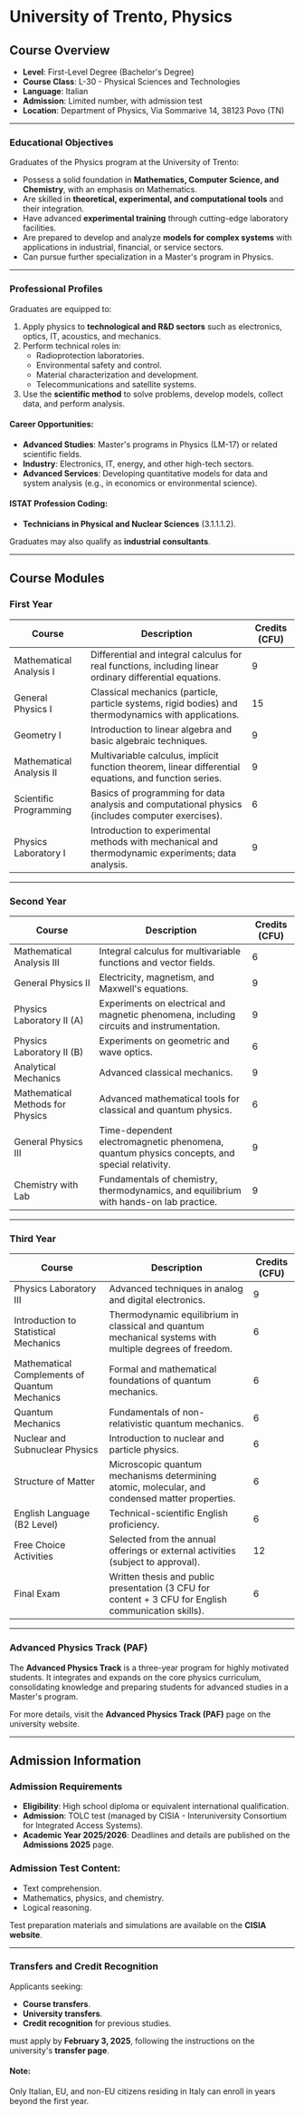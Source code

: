 # University of Trento, Physics

## Course Overview

- **Level**: First-Level Degree (Bachelor's Degree)  
- **Course Class**: L-30 - Physical Sciences and Technologies  
- **Language**: Italian  
- **Admission**: Limited number, with admission test  
- **Location**: Department of Physics, Via Sommarive 14, 38123 Povo (TN)  

---

### Educational Objectives

Graduates of the Physics program at the University of Trento:
- Possess a solid foundation in **Mathematics, Computer Science, and Chemistry**, with an emphasis on Mathematics.
- Are skilled in **theoretical, experimental, and computational tools** and their integration.
- Have advanced **experimental training** through cutting-edge laboratory facilities.
- Are prepared to develop and analyze **models for complex systems** with applications in industrial, financial, or service sectors.
- Can pursue further specialization in a Master's program in Physics.

---

### Professional Profiles

Graduates are equipped to:
1. Apply physics to **technological and R&D sectors** such as electronics, optics, IT, acoustics, and mechanics.
2. Perform technical roles in:
   - Radioprotection laboratories.
   - Environmental safety and control.
   - Material characterization and development.
   - Telecommunications and satellite systems.
3. Use the **scientific method** to solve problems, develop models, collect data, and perform analysis.

#### Career Opportunities:
- **Advanced Studies**: Master's programs in Physics (LM-17) or related scientific fields.  
- **Industry**: Electronics, IT, energy, and other high-tech sectors.  
- **Advanced Services**: Developing quantitative models for data and system analysis (e.g., in economics or environmental science).

#### ISTAT Profession Coding:
- **Technicians in Physical and Nuclear Sciences** (3.1.1.1.2).  

Graduates may also qualify as **industrial consultants**.

---

## Course Modules

### First Year

| **Course**               | **Description**                                                                                      | **Credits (CFU)** |
|--------------------------|------------------------------------------------------------------------------------------------------|-------------------|
| Mathematical Analysis I  | Differential and integral calculus for real functions, including linear ordinary differential equations. | 9                 |
| General Physics I        | Classical mechanics (particle, particle systems, rigid bodies) and thermodynamics with applications. | 15                |
| Geometry I               | Introduction to linear algebra and basic algebraic techniques.                                      | 9                 |
| Mathematical Analysis II | Multivariable calculus, implicit function theorem, linear differential equations, and function series. | 9                 |
| Scientific Programming   | Basics of programming for data analysis and computational physics (includes computer exercises).     | 6                 |
| Physics Laboratory I     | Introduction to experimental methods with mechanical and thermodynamic experiments; data analysis.   | 9                 |

---

### Second Year

| **Course**                 | **Description**                                                                                      | **Credits (CFU)** |
|----------------------------|------------------------------------------------------------------------------------------------------|-------------------|
| Mathematical Analysis III  | Integral calculus for multivariable functions and vector fields.                                     | 6                 |
| General Physics II         | Electricity, magnetism, and Maxwell's equations.                                                    | 9                 |
| Physics Laboratory II (A)  | Experiments on electrical and magnetic phenomena, including circuits and instrumentation.            | 9                 |
| Physics Laboratory II (B)  | Experiments on geometric and wave optics.                                                           | 6                 |
| Analytical Mechanics       | Advanced classical mechanics.                                                                       | 9                 |
| Mathematical Methods for Physics | Advanced mathematical tools for classical and quantum physics.                                | 6                 |
| General Physics III        | Time-dependent electromagnetic phenomena, quantum physics concepts, and special relativity.         | 9                 |
| Chemistry with Lab         | Fundamentals of chemistry, thermodynamics, and equilibrium with hands-on lab practice.              | 9                 |

---

### Third Year

| **Course**                        | **Description**                                                                                      | **Credits (CFU)** |
|-----------------------------------|------------------------------------------------------------------------------------------------------|-------------------|
| Physics Laboratory III            | Advanced techniques in analog and digital electronics.                                              | 9                 |
| Introduction to Statistical Mechanics | Thermodynamic equilibrium in classical and quantum mechanical systems with multiple degrees of freedom. | 6                 |
| Mathematical Complements of Quantum Mechanics | Formal and mathematical foundations of quantum mechanics.                                         | 6                 |
| Quantum Mechanics                 | Fundamentals of non-relativistic quantum mechanics.                                                | 6                 |
| Nuclear and Subnuclear Physics    | Introduction to nuclear and particle physics.                                                      | 6                 |
| Structure of Matter               | Microscopic quantum mechanisms determining atomic, molecular, and condensed matter properties.      | 6                 |
| English Language (B2 Level)       | Technical-scientific English proficiency.                                                          | 6                 |
| Free Choice Activities            | Selected from the annual offerings or external activities (subject to approval).                   | 12                |
| Final Exam                        | Written thesis and public presentation (3 CFU for content + 3 CFU for English communication skills). | 6                 |

---

### Advanced Physics Track (PAF)

The **Advanced Physics Track** is a three-year program for highly motivated students. It integrates and expands on the core physics curriculum, consolidating knowledge and preparing students for advanced studies in a Master's program.

For more details, visit the **Advanced Physics Track (PAF)** page on the university website.

---

## Admission Information

### Admission Requirements

- **Eligibility**: High school diploma or equivalent international qualification.
- **Admission**: TOLC test (managed by CISIA - Interuniversity Consortium for Integrated Access Systems).  
- **Academic Year 2025/2026**: Deadlines and details are published on the **Admissions 2025** page.

### Admission Test Content:
- Text comprehension.
- Mathematics, physics, and chemistry.
- Logical reasoning.

Test preparation materials and simulations are available on the **CISIA website**.

---

### Transfers and Credit Recognition

Applicants seeking:
- **Course transfers**.
- **University transfers**.
- **Credit recognition** for previous studies.

must apply by **February 3, 2025**, following the instructions on the university's **transfer page**.

#### Note:
Only Italian, EU, and non-EU citizens residing in Italy can enroll in years beyond the first year.
